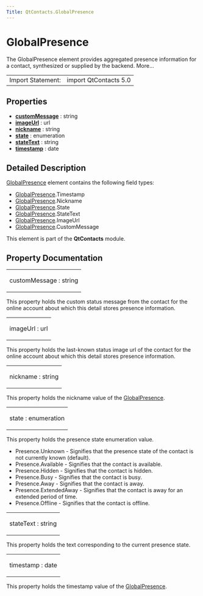 ```yaml
---
Title: QtContacts.GlobalPresence
---
```

        
GlobalPresence
==============

<span class="subtitle"></span>
The GlobalPresence element provides aggregated presence information for a contact, synthesized or supplied by the backend. More...

|                   |                       |
|-------------------|-----------------------|
| Import Statement: | import QtContacts 5.0 |

<span id="properties"></span>
Properties
----------

-   ****[customMessage](#customMessage-prop)**** : string
-   ****[imageUrl](#imageUrl-prop)**** : url
-   ****[nickname](#nickname-prop)**** : string
-   ****[state](#state-prop)**** : enumeration
-   ****[stateText](#stateText-prop)**** : string
-   ****[timestamp](#timestamp-prop)**** : date

<span id="details"></span>
Detailed Description
--------------------

[GlobalPresence](index.html) element contains the following field types:

-   [GlobalPresence](index.html).Timestamp
-   [GlobalPresence](index.html).Nickname
-   [GlobalPresence](index.html).State
-   [GlobalPresence](index.html).StateText
-   [GlobalPresence](index.html).ImageUrl
-   [GlobalPresence](index.html).CustomMessage

This element is part of the **QtContacts** module.

Property Documentation
----------------------

<table>
<colgroup>
<col width="100%" />
</colgroup>
<tbody>
<tr class="odd">
<td><p><span id="customMessage-prop"></span><span class="name">customMessage</span> : <span class="type">string</span></p></td>
</tr>
</tbody>
</table>

This property holds the custom status message from the contact for the online account about which this detail stores presence information.

<table>
<colgroup>
<col width="100%" />
</colgroup>
<tbody>
<tr class="odd">
<td><p><span id="imageUrl-prop"></span><span class="name">imageUrl</span> : <span class="type">url</span></p></td>
</tr>
</tbody>
</table>

This property holds the last-known status image url of the contact for the online account about which this detail stores presence information.

<table>
<colgroup>
<col width="100%" />
</colgroup>
<tbody>
<tr class="odd">
<td><p><span id="nickname-prop"></span><span class="name">nickname</span> : <span class="type">string</span></p></td>
</tr>
</tbody>
</table>

This property holds the nickname value of the [GlobalPresence](index.html).

<table>
<colgroup>
<col width="100%" />
</colgroup>
<tbody>
<tr class="odd">
<td><p><span id="state-prop"></span><span class="name">state</span> : <span class="type">enumeration</span></p></td>
</tr>
</tbody>
</table>

This property holds the presence state enumeration value.

-   Presence.Unknown - Signifies that the presence state of the contact is not currently known (default).
-   Presence.Available - Signifies that the contact is available.
-   Presence.Hidden - Signifies that the contact is hidden.
-   Presence.Busy - Signifies that the contact is busy.
-   Presence.Away - Signifies that the contact is away.
-   Presence.ExtendedAway - Signifies that the contact is away for an extended period of time.
-   Presence.Offline - Signifies that the contact is offline.

<table>
<colgroup>
<col width="100%" />
</colgroup>
<tbody>
<tr class="odd">
<td><p><span id="stateText-prop"></span><span class="name">stateText</span> : <span class="type">string</span></p></td>
</tr>
</tbody>
</table>

This property holds the text corresponding to the current presence state.

<table>
<colgroup>
<col width="100%" />
</colgroup>
<tbody>
<tr class="odd">
<td><p><span id="timestamp-prop"></span><span class="name">timestamp</span> : <span class="type">date</span></p></td>
</tr>
</tbody>
</table>

This property holds the timestamp value of the [GlobalPresence](index.html).

